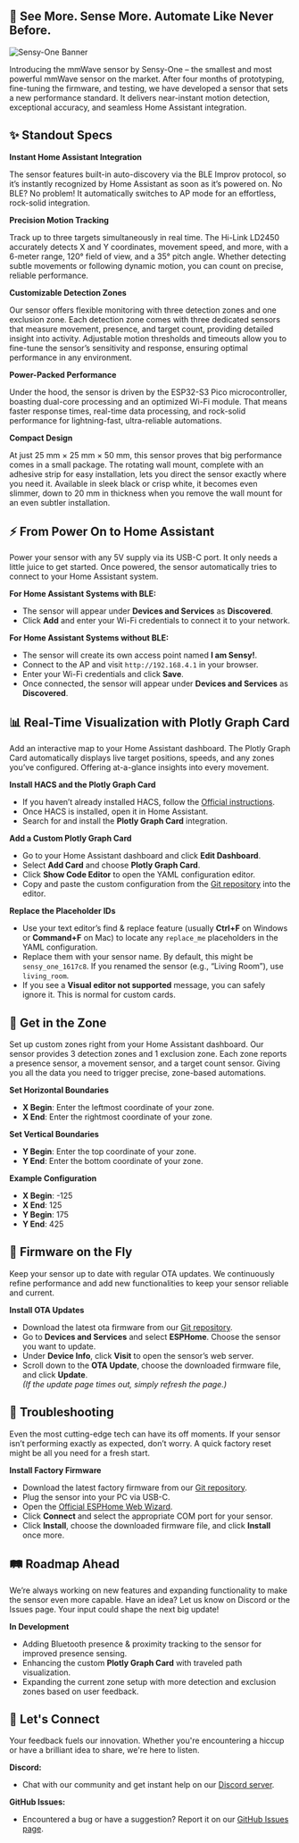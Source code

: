 
## 🚀 See More. Sense More. Automate Like Never Before.

![Sensy-One Banner](https://github.com/sensy-one/mmwave-sensor/blob/main/assets/images/center-white.jpg)

Introducing the mmWave sensor by Sensy-One – the smallest and most powerful mmWave sensor on the market. After four months of prototyping, fine-tuning the firmware, and testing, we have developed a sensor that sets a new performance standard. It delivers near-instant motion detection, exceptional accuracy, and seamless Home Assistant integration.

## ✨ Standout Specs

**Instant Home Assistant Integration**  

The sensor features built-in auto-discovery via the BLE Improv protocol, so it’s instantly recognized by Home Assistant as soon as it’s powered on. No BLE? No problem! It automatically switches to AP mode for an effortless, rock-solid integration.

**Precision Motion Tracking**  

Track up to three targets simultaneously in real time. The Hi-Link LD2450 accurately detects X and Y coordinates, movement speed, and more, with a 6-meter range, 120° field of view, and a 35° pitch angle. Whether detecting subtle movements or following dynamic motion, you can count on precise, reliable performance.

**Customizable Detection Zones**  

Our sensor offers flexible monitoring with three detection zones and one exclusion zone. Each detection zone comes with three dedicated sensors that measure movement, presence, and target count, providing detailed insight into activity. Adjustable motion thresholds and timeouts allow you to fine-tune the sensor’s sensitivity and response, ensuring optimal performance in any environment.

**Power-Packed Performance**  

Under the hood, the sensor is driven by the ESP32-S3 Pico microcontroller, boasting dual-core processing and an optimized Wi-Fi module. That means faster response times, real-time data processing, and rock-solid performance for lightning-fast, ultra-reliable automations.

**Compact Design**  

At just 25 mm × 25 mm × 50 mm, this sensor proves that big performance comes in a small package. The rotating wall mount, complete with an adhesive strip for easy installation, lets you direct the sensor exactly where you need it. Available in sleek black or crisp white, it becomes even slimmer, down to 20 mm in thickness when you remove the wall mount for an even subtler installation.

## ⚡ From Power On to Home Assistant

Power your sensor with any 5V supply via its USB-C port. It only needs a little juice to get started. Once powered, the sensor automatically tries to connect to your Home Assistant system.

**For Home Assistant Systems with BLE:**  
- The sensor will appear under **Devices and Services** as **Discovered**.
- Click **Add** and enter your Wi-Fi credentials to connect it to your network.

**For Home Assistant Systems without BLE:**  
- The sensor will create its own access point named **I am Sensy!**.
- Connect to the AP and visit `http://192.168.4.1` in your browser.
- Enter your Wi-Fi credentials and click **Save**.
- Once connected, the sensor will appear under **Devices and Services** as **Discovered**.

## 📊 Real-Time Visualization with Plotly Graph Card

Add an interactive map to your Home Assistant dashboard. The Plotly Graph Card automatically displays live target positions, speeds, and any zones you’ve configured. Offering at-a-glance insights into every movement.

**Install HACS and the Plotly Graph Card**  
- If you haven’t already installed HACS, follow the [Official instructions](https://www.hacs.xyz/docs/use/download/download/).
- Once HACS is installed, open it in Home Assistant.
- Search for and install the **Plotly Graph Card** integration.

**Add a Custom Plotly Graph Card**  
- Go to your Home Assistant dashboard and click **Edit Dashboard**.
- Select **Add Card** and choose **Plotly Graph Card**.
- Click **Show Code Editor** to open the YAML configuration editor.
- Copy and paste the custom configuration from the [Git repository](https://github.com/sensy-one/mmwave-sensor/blob/main/assets/config/) into the editor.

**Replace the Placeholder IDs**  
- Use your text editor’s find & replace feature (usually **Ctrl+F** on Windows or **Command+F** on Mac) to locate any `replace_me` placeholders in the YAML configuration.
- Replace them with your sensor name. By default, this might be `sensy_one_1617c8`. If you renamed the sensor (e.g., “Living Room”), use `living_room`.
- If you see a **Visual editor not supported** message, you can safely ignore it. This is normal for custom cards.

## 📍 Get in the Zone

Set up custom zones right from your Home Assistant dashboard. Our sensor provides 3 detection zones and 1 exclusion zone. Each zone reports a presence sensor, a movement sensor, and a target count sensor. Giving you all the data you need to trigger precise, zone-based automations.

**Set Horizontal Boundaries**  
- **X Begin**: Enter the leftmost coordinate of your zone.  
- **X End**: Enter the rightmost coordinate of your zone.

**Set Vertical Boundaries**  
- **Y Begin**: Enter the top coordinate of your zone.  
- **Y End**: Enter the bottom coordinate of your zone.

**Example Configuration**  
- **X Begin**: -125
- **X End**: 125
- **Y Begin**: 175  
- **Y End**: 425  

## 🔄 Firmware on the Fly

Keep your sensor up to date with regular OTA updates. We continuously refine performance and add new functionalities to keep your sensor reliable and current.

**Install OTA Updates**  
- Download the latest ota firmware from our [Git repository](https://github.com/sensy-one/mmwave-sensor/tree/main/assets/firmware/ota).
- Go to **Devices and Services** and select **ESPHome**. Choose the sensor you want to update.  
- Under **Device Info**, click **Visit** to open the sensor’s web server.
- Scroll down to the **OTA Update**, choose the downloaded firmware file, and click **Update**.  
  *(If the update page times out, simply refresh the page.)*

## 🔧 Troubleshooting

Even the most cutting-edge tech can have its off moments. If your sensor isn’t performing exactly as expected, don’t worry. A quick factory reset might be all you need for a fresh start.

**Install Factory Firmware**  
- Download the latest factory firmware from our [Git repository](https://github.com/sensy-one/mmwave-sensor/tree/main/assets/firmware/factory).  
- Plug the sensor into your PC via USB-C.  
- Open the [Official ESPHome Web Wizard](https://web.esphome.io/?dashboard_wizard).  
- Click **Connect** and select the appropriate COM port for your sensor.  
- Click **Install**, choose the downloaded firmware file, and click **Install** once more.

## 🛤️ Roadmap Ahead

We’re always working on new features and expanding functionality to make the sensor even more capable.
Have an idea? Let us know on Discord or the Issues page. Your input could shape the next big update!

**In Development**  
- Adding Bluetooth presence & proximity tracking to the sensor for improved presence sensing.
- Enhancing the custom **Plotly Graph Card** with traveled path visualization.
- Expanding the current zone setup with more detection and exclusion zones based on user feedback. 

## 💬 Let's Connect

Your feedback fuels our innovation. Whether you're encountering a hiccup or have a brilliant idea to share, we're here to listen.

**Discord:**  
- Chat with our community and get instant help on our [Discord server](https://discord.gg/HkTZmQ77).

**GitHub Issues:**   
- Encountered a bug or have a suggestion? Report it on our [GitHub Issues page](https://github.com/sensy-one/mmwave-sensor/issues).